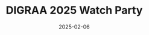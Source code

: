 ---
title: DIGRAA 2025 Watch Party
date: 2025-02-06
time: 9AM - 6PM
tags: [talks]
link: "../events/2025/02-digraa/"
calendarOnly: true
---
